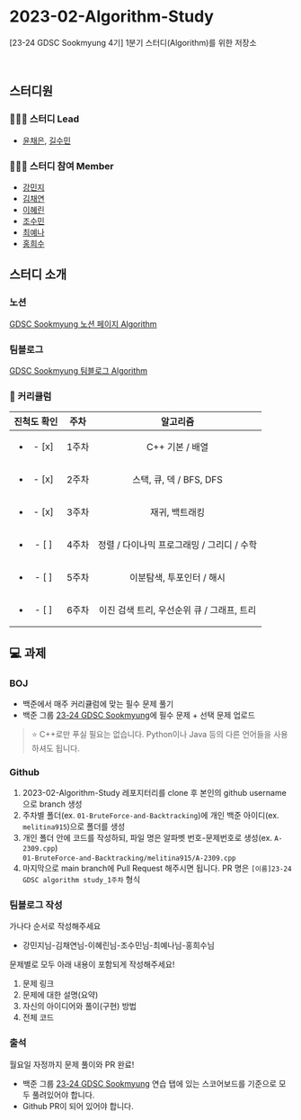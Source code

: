 # 2023-02-Algorithm-Study
[23-24 GDSC Sookmyung 4기] 1분기 스터디(Algorithm)를 위한 저장소

<br />

## 스터디원
### 🙋🏻‍♀️ 스터디 Lead
- [윤채은](https://github.com/melitina915), [길수민](https://github.com/2093ab)
### 👩🏻‍💻 스터디 참여 Member
- [강민지](https://github.com/mingd0d)
- [김채연](https://github.com/Je566a7)
- [이혜린](https://github.com/2hyerin)
- [조수민](https://github.com/Jasmin0010)
- [최예나](https://github.com/YenaChoi00)
- [홍희수](https://github.com/abi-hong)


## 스터디 소개
### 노션
[GDSC Sookmyung 노션 페이지 Algorithm](https://gdsc-sookmyung-23-24.notion.site/1-Algorithm-8c6e83899b4548ae8f35ee47d64664b2)
### 팀블로그
[GDSC Sookmyung 팀블로그 Algorithm](https://dsc-sookmyung.tistory.com/category/Group%20Study%20%282023-2024%29/Algorithm)

### 📅 커리큘럼
| 진척도 확인 | 주차 | 알고리즘 |
|:----------:|:----------:|:----------:|
| <ul><li>- [x] </li></ul> | 1주차 | C++ 기본 / 배열 |
| <ul><li>- [x] </li></ul> | 2주차 | 스택, 큐, 덱 / BFS, DFS |
| <ul><li>- [x] </li></ul> | 3주차 | 재귀, 백트래킹 |
| <ul><li>- [ ] </li></ul> | 4주차 | 정렬 / 다이나믹 프로그래밍 / 그리디 / 수학 |
| <ul><li>- [ ] </li></ul> | 5주차 | 이분탐색, 투포인터 / 해시 |
| <ul><li>- [ ] </li></ul> | 6주차 | 이진 검색 트리, 우선순위 큐 / 그래프, 트리 |


## 💻 과제
### BOJ
- 백준에서 매주 커리큘럼에 맞는 필수 문제 풀기
- 백준 그룹 [23-24 GDSC Sookmyung](https://www.acmicpc.net/group/practice/19300)에 필수 문제 + 선택 문제 업로드
> ⭐️ C++로만 푸실 필요는 없습니다. Python이나 Java 등의 다른 언어들을 사용하셔도 됩니다.
### Github
1. 2023-02-Algorithm-Study 레포지터리를 clone 후 본인의 github username으로 branch 생성
2. 주차별 폴더(ex. `01-BruteForce-and-Backtracking`)에 개인 백준 아이디(ex. `melitina915`)으로 폴더를 생성
3. 개인 폴더 안에 코드를 작성하되, 파일 명은 알파벳 번호-문제번호로 생성(ex. `A-2309.cpp`)<br />
```01-BruteForce-and-Backtracking/melitina915/A-2309.cpp```
4. 마지막으로 main branch에 Pull Request 해주시면 됩니다. PR 명은 `[이름]23-24 GDSC algorithm study_1주차` 형식
### 팀블로그 작성
가나다 순서로 작성해주세요
- 강민지님-김채연님-이혜린님-조수민님-최예나님-홍희수님

문제별로 모두 아래 내용이 포함되게 작성해주세요!
1. 문제 링크
2. 문제에 대한 설명(요약)
3. 자신의 아이디어와 풀이(구현) 방법
4. 전체 코드
### 출석
월요일 자정까지 문제 풀이와 PR 완료!
- 백준 그룹 [23-24 GDSC Sookmyung](https://www.acmicpc.net/group/practice/19300) 연습 탭에 있는 스코어보드를 기준으로 모두 풀려있어야 합니다.
- Github PR이 되어 있어야 합니다.
